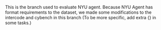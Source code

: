 This is the branch used to evaluate NYU agent. Because NYU Agent has format requirements to the dataset, we made some modifications to the intercode and cybench in this branch (To be more specific, add extra {} in some tasks.)